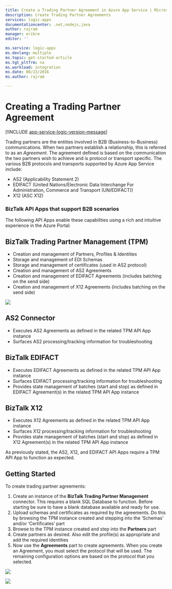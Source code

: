 ```yaml
---
title: Create a Trading Partner Agreement in Azure App Service | Microsoft Azure
description: Create Trading Partner Agreements
services: logic-apps
documentationcenter: .net,nodejs,java
author: rajram
manager: erikre
editor: ''

ms.service: logic-apps
ms.devlang: multiple
ms.topic: get-started-article
ms.tgt_pltfrm: na
ms.workload: integration
ms.date: 08/23/2016
ms.author: rajram

---
```

# Creating a Trading Partner Agreement
[!INCLUDE [app-service-logic-version-message](../../includes/app-service-logic-version-message.md)]

Trading partners are the entities involved in B2B (Business-to-Business) communications. When two partners establish a relationship, this is referred to as an *Agreement*. The agreement defined is based on the communication the two partners wish to achieve and is protocol or transport specific. The various B2B protocols and transports supported by Azure App Service include:

* AS2 (Applicability Statement 2)
* EDIFACT (United Nations/Electronic Data Interchange For Administration, Commerce and Transport (UN/EDIFACT))
* X12 (ASC X12)

### BizTalk API Apps that support B2B scenarios
The following API Apps enable these capabilities using a rich and intuitive experience in the Azure Portal:

## BizTalk Trading Partner Management (TPM)
* Creation and management of Partners, Profiles & Identities
* Storage and management of EDI Schemas
* Storage and management of certificates (used in AS2 protocol)
* Creation and management of AS2 Agreements
* Creation and management of EDIFACT Agreements (includes batching on the send side)
* Creation and management of X12 Agreements (includes batching on the send side)

![][1]

## AS2 Connector
* Executes AS2 Agreements as defined in the related TPM API App instance
* Surfaces AS2 processing/tracking information for troubleshooting

## BizTalk EDIFACT
* Executes EDIFACT Agreements as defined in the related TPM API App instance
* Surfaces EDIFACT processing/tracking information for troubleshooting
* Provides state management of batches (start and stop) as defined in EDIFACT Agreement(s) in the related TPM API App instance

## BizTalk X12
* Executes X12 Agreements as defined in the related TPM API App instance 
* Surfaces X12 processing/tracking information for troubleshooting
* Provides state management of batches (start and stop) as defined in X12 Agreement(s) in the related TPM API App instance

As previously stated, the AS2, X12, and EDIFACT API Apps require a TPM API App to function as expected.

## Getting Started
To create trading partner agreements:

1. Create an instance of the **BizTalk Trading Partner Management** connector. This requires a blank SQL Database to function. Before starting be sure to have a blank database available and ready for use.
2. Upload schemas and certificates as required by the agreements. Do this by browsing the TPM instance created and stepping into the ‘Schemas’ and/or ‘Certificates’ part
3. Browse to the TPM instance created and step into the **Partners** part
4. Create partners as desired. Also edit the profile(s) as appropriate and add the required identities
5. Now use the **Agreements** part to create agreements. When you create an Agreement, you must select the protocol that will be used. The remaining configuration options are based on the protocol that you selected.

![][2]

![][3]

<!--Image references-->
[1]: ./media/app-service-logic-create-a-trading-partner-agreement/TPMResourceView.png
[2]: ./media/app-service-logic-create-a-trading-partner-agreement/ProtocolSelection.png
[3]: ./media/app-service-logic-create-a-trading-partner-agreement/X12AgreementCreation.png

